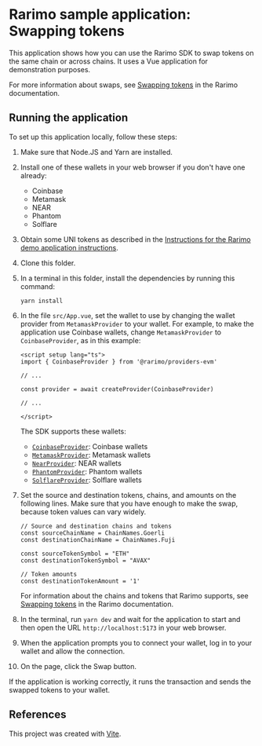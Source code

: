 # Rarimo sample application: Swapping tokens

This application shows how you can use the Rarimo SDK to swap tokens on the same chain or across chains.
It uses a Vue application for demonstration purposes.

For more information about swaps, see [Swapping tokens](https://docs.rarimo.com/overview/swapping-tokens) in the Rarimo documentation.

## Running the application

To set up this application locally, follow these steps:

1. Make sure that Node.JS and Yarn are installed.

1. Install one of these wallets in your web browser if you don't have one already:

   - Coinbase
   - Metamask
   - NEAR
   - Phantom
   - Solflare

1. Obtain some UNI tokens as described in the [Instructions for the Rarimo demo application instructions](https://rarimo.gitlab.io/demo-settlement/?path=/story/demo-purchasewithanytoken--demo-instructions&full=true).

1. Clone this folder.

1. In a terminal in this folder, install the dependencies by running this command:

   ```shell
   yarn install
   ```

1. In the file `src/App.vue`, set the wallet to use by changing the wallet provider from `MetamaskProvider` to your wallet.
For example, to make the application use Coinbase wallets, change `MetamaskProvider` to `CoinbaseProvider`, as in this example:

   ```vue
   <script setup lang="ts">
   import { CoinbaseProvider } from '@rarimo/providers-evm'

   // ...

   const provider = await createProvider(CoinbaseProvider)

   // ...

   </script>
   ```

   The SDK supports these wallets:
   - [`CoinbaseProvider`](https://rarimo.github.io/js-sdk/classes/_rarimo_provider.CoinbaseProvider.html): Coinbase wallets
   - [`MetamaskProvider`](https://rarimo.github.io/js-sdk/classes/_rarimo_provider.MetamaskProvider.html): Metamask wallets
   - [`NearProvider`](https://rarimo.github.io/js-sdk/classes/_rarimo_provider.NearProvider.html): NEAR wallets
   - [`PhantomProvider`](https://rarimo.github.io/js-sdk/classes/_rarimo_provider.PhantomProvider.html): Phantom wallets
   - [`SolflareProvider`](https://rarimo.github.io/js-sdk/classes/_rarimo_provider.SolflareProvider.html): Solflare wallets

1. Set the source and destination tokens, chains, and amounts on the following lines.
Make sure that you have enough to make the swap, because token values can vary widely.

   ```vue
   // Source and destination chains and tokens
   const sourceChainName = ChainNames.Goerli
   const destinationChainName = ChainNames.Fuji

   const sourceTokenSymbol = "ETH"
   const destinationTokenSymbol = "AVAX"

   // Token amounts
   const destinationTokenAmount = '1'
   ```

   For information about the chains and tokens that Rarimo supports, see [Swapping tokens](https://docs.rarimo.com/overview/swapping-tokens) in the Rarimo documentation.

1. In the terminal, run `yarn dev` and wait for the application to start and then open the URL `http://localhost:5173` in your web browser.

1. When the application prompts you to connect your wallet, log in to your wallet and allow the connection.

1. On the page, click the Swap button.

If the application is working correctly, it runs the transaction and sends the swapped tokens to your wallet.

## References

This project was created with [Vite](https://vitejs.dev/).
